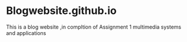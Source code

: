 # Blogwebsite.github.io
This is a blog website ,in compltion of Assignment 1 multimedia systems and applications

